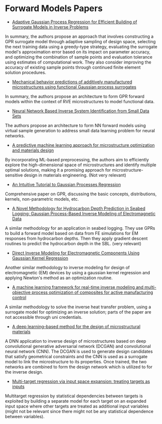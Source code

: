 # Forward Models Papers

- [Adaptive Gaussian Process Regression for Efficient Building of
Surrogate Models in Inverse Problems](https://arxiv.org/pdf/2303.05824.pdf) 

In summary, the authors propose an approach that involves constructing a GPR surrogate model through adaptive sampling of design space, selecting the next training data using a greedy-type strategy, evaluating the surrogate model's approximation error based on its impact on parameter accuracy, and optimizing the combination of sample points and evaluation tolerance using estimates of computational work. They also consider improving the accuracy of existing sample points through continued finite element solution procedures.

- [Mechanical behavior predictions of additively manufactured microstructures using functional Gaussian process surrogates](https://docs.gitlab.com/ee/gitlab-basics/add-file.html#add-a-file-using-the-command-line)

In summary, the authors propose an architecture to form GPR forward models within the context of RVE microstructures to model functional data.

- [Neural Network Based Inverse System Identification from Small Data Sets](https://ieeexplore.ieee.org/document/8851722)

The authors propose an architecture to form NN forward models using virtual sample generation to address small data learning problem for neural networks.

- [A predictive machine learning approach for microstructure optimization and materials design](https://www.nature.com/articles/srep11551)

By incorporating ML-based preprocessing, the authors aim to efficiently explore the high-dimensional space of microstructures and identify multiple optimal solutions, making it a promising approach for microstructure-sensitive design in materials engineering. (Not very relevant)

- [An Intuitive Tutorial to Gaussian Processes Regression](https://arxiv.org/abs/2009.10862)

Comprehensive paper on GPR, discussing the basic concepts, distributions, kernels, non-parametric models, etc.

- [A Novel Methodology for Hydrocarbon Depth Prediction in Seabed Logging: Gaussian Process-Based Inverse Modeling of Electromagnetic Data](https://www.mdpi.com/2076-3417/11/4/1492)

A similar methodology for an application in seabed logging. They use GPRs to build a forward model based on data from FE simulations for EM responses from hydrocarbon depths. Then they apply gradient descent routines to predict the hydrocarbon depth in the SBL.  (very relevant)

- [Direct Inverse Modeling for Electromagnetic Components Using Gaussian Kernel Regression](https://ieeexplore.ieee.org/abstract/document/9714401?casa_token=V7SmxE68jgcAAAAA:Xi0NbZjBNzXuV5V1loayVbFJyI-looNpYtRy6wjFrM2ygmZi56r_GeeCZ-bTU_9MLdPMoupa3Q)

Another similar methodology to inverse modeling for design of electromagnetic (EM) devices by using a gaussian kernel regression and applying Newton's method as an optimization routine.

- [A machine learning framework for real-time inverse modeling and multi-objective process optimization of composites for active manufacturing control](https://www.sciencedirect.com/science/article/abs/pii/S135983682100531X)

A similar methodology to solve the inverse heat transfer problem, using a surrogate model for optimizing an inverse solution; parts of the paper are not accessible through uni credentials.

- [A deep learning–based method for the design of microstructural materials](https://link.springer.com/article/10.1007/s00158-019-02424-2)

A DNN application to inverse design of microstructures based on deep convolutional generative adversarial network (DCGAN) and convolutional neural network (CNN). The DCGAN is used to generate design candidates that satisfy geometrical constraints and the CNN is used as a surrogate model to link the microstructure to its properties. Once trained, the two networks are combined to form the design network which is utilized to for the inverse design.

- [Multi-target regression via input space expansion: treating targets as inputs](https://link.springer.com/article/10.1007/s10994-016-5546-z)

Multitarget regression by statistical dependencies between targets is exploited by building a separate model for each target on an expanded input space where other targets are treated as additional input variables (might not be relevant since there might not be any statistical dependence between variables).